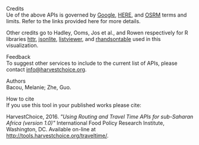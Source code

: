 <label>Credits</label>  
Ue of the above APIs is governed by  [Google](https://developers.google.com/maps/documentation/distance-matrix/usage-limits), [HERE](https://developer.here.com/rest-apis/documentation/routing/topics/quick-start.html), and [OSRM](https://github.com/Project-OSRM/osrm-backend/wiki/Api-usage-policy) terms and limits. Refer to the links provided here for more details.

Other credits go to Hadley, Ooms, Jos et al., and Rowen respectively for R libraries [httr](https://github.com/hadley/httr), [jsonlite](https://github.com/jeroenooms/jsonlite),  [listviewer](https://github.com/timelyportfolio/listviewer), and [rhandsontable](http://jrowen.github.io/rhandsontable/) used in this visualization.

<label>Feedback</label>  
To suggest other services to include to the current list of APIs, please contact info@harvestchoice.org.

<label>Authors</label>  
Bacou, Melanie; Zhe, Guo.

<label>How to cite</label>  
If you use this tool in your published works please cite:  

HarvestChoice, 2016. *"Using Routing and Travel Time APIs for sub-Saharan Africa (version 1.0)"* International Food Policy Research Institute, Washington, DC. Available on-line at http://tools.harvestchoice.org/traveltime/.
